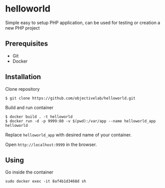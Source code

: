 # helloworld

Simple easy to setup PHP application, can be used for testing or creation a new PHP project


## Prerequisites

* Git
* Docker

## Installation

Clone repository
```
$ git clone https://github.com/objectivelab/helloworld.git
```

Build and run container
```
$ docker build . -t helloworld
$ docker run -d -p 9999:80 -v $(pwd):/var/app --name helloworld_app helloworld
```
Replace `helloworld_app` with desired name of your container.  

Open `http://localhost:9999` in the browser.  

## Using

Go inside the container
```
sudo docker exec -it 8af4b1d3468d sh
```